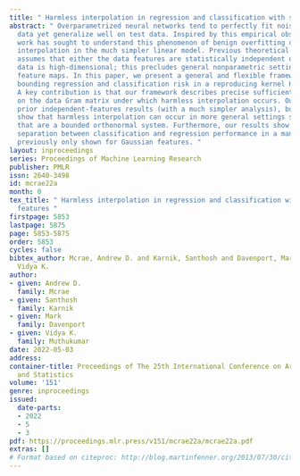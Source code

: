 ```yaml
---
title: " Harmless interpolation in regression and classification with structured features "
abstract: " Overparametrized neural networks tend to perfectly fit noisy training
  data yet generalize well on test data. Inspired by this empirical observation, recent
  work has sought to understand this phenomenon of benign overfitting or harmless
  interpolation in the much simpler linear model. Previous theoretical work critically
  assumes that either the data features are statistically independent or the input
  data is high-dimensional; this precludes general nonparametric settings with structured
  feature maps. In this paper, we present a general and flexible framework for upper
  bounding regression and classification risk in a reproducing kernel Hilbert space.
  A key contribution is that our framework describes precise sufficient conditions
  on the data Gram matrix under which harmless interpolation occurs. Our results recover
  prior independent-features results (with a much simpler analysis), but they furthermore
  show that harmless interpolation can occur in more general settings such as features
  that are a bounded orthonormal system. Furthermore, our results show an asymptotic
  separation between classification and regression performance in a manner that was
  previously only shown for Gaussian features. "
layout: inproceedings
series: Proceedings of Machine Learning Research
publisher: PMLR
issn: 2640-3498
id: mcrae22a
month: 0
tex_title: " Harmless interpolation in regression and classification with structured
  features "
firstpage: 5853
lastpage: 5875
page: 5853-5875
order: 5853
cycles: false
bibtex_author: Mcrae, Andrew D. and Karnik, Santhosh and Davenport, Mark and Muthukumar,
  Vidya K.
author:
- given: Andrew D.
  family: Mcrae
- given: Santhosh
  family: Karnik
- given: Mark
  family: Davenport
- given: Vidya K.
  family: Muthukumar
date: 2022-05-03
address:
container-title: Proceedings of The 25th International Conference on Artificial Intelligence
  and Statistics
volume: '151'
genre: inproceedings
issued:
  date-parts:
  - 2022
  - 5
  - 3
pdf: https://proceedings.mlr.press/v151/mcrae22a/mcrae22a.pdf
extras: []
# Format based on citeproc: http://blog.martinfenner.org/2013/07/30/citeproc-yaml-for-bibliographies/
---
```

